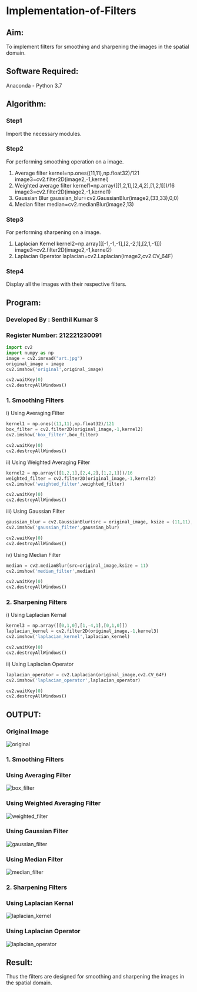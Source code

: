 # Implementation-of-Filters
## Aim:
To implement filters for smoothing and sharpening the images in the spatial domain.

## Software Required:
Anaconda - Python 3.7

## Algorithm:
### Step1
Import the necessary modules.

### Step2
For performing smoothing operation on a image.
1.	Average filter
kernel=np.ones((11,11),np.float32)/121
image3=cv2.filter2D(image2,-1,kernel)
2.	Weighted average filter
kernel1=np.array([[1,2,1],[2,4,2],[1,2,1]])/16
image3=cv2.filter2D(image2,-1,kernel1)
3.	Gaussian Blur
gaussian_blur=cv2.GaussianBlur(image2,(33,33),0,0)
4.	Median filter
median=cv2.medianBlur(image2,13)


### Step3
For performing sharpening on a image.
1.	Laplacian Kernel
kernel2=np.array([[-1,-1,-1],[2,-2,1],[2,1,-1]])
image3=cv2.filter2D(image2,-1,kernel2)
2.	Laplacian Operator
laplacian=cv2.Laplacian(image2,cv2.CV_64F)


### Step4
Display all the images with their respective filters.

## Program:
### Developed By   : Senthil Kumar S
### Register Number: 212221230091

```python
import cv2
import numpy as np
image = cv2.imread("art.jpg")
original_image = image
cv2.imshow('original',original_image)

cv2.waitKey(0)
cv2.destroyAllWindows()
``` 

### 1. Smoothing Filters

i) Using Averaging Filter
```Python
kernel1 = np.ones((11,11),np.float32)/121
box_filter = cv2.filter2D(original_image,-1,kernel2)
cv2.imshow('box_filter',box_filter)

cv2.waitKey(0)
cv2.destroyAllWindows()

```
ii) Using Weighted Averaging Filter
```Python
kernel2 = np.array([[1,2,1],[2,4,2],[1,2,1]])/16
weighted_filter = cv2.filter2D(original_image,-1,kernel2)
cv2.imshow('weighted_filter',weighted_filter)

cv2.waitKey(0)
cv2.destroyAllWindows()

```
iii) Using Gaussian Filter
```Python
gaussian_blur = cv2.GaussianBlur(src = original_image, ksize = (11,11), sigmaX=0, sigmaY=0) 
cv2.imshow('gaussian_filter',gaussian_blur)

cv2.waitKey(0)
cv2.destroyAllWindows()

```

iv) Using Median Filter
```Python
median = cv2.medianBlur(src=original_image,ksize = 11)
cv2.imshow('median_filter',median)

cv2.waitKey(0)
cv2.destroyAllWindows()
```

### 2. Sharpening Filters
i) Using Laplacian Kernal
```Python
kernel3 = np.array([[0,1,0],[1,-4,1],[0,1,0]]) 
laplacian_kernel = cv2.filter2D(original_image,-1,kernel3)
cv2.imshow('laplacian_kernel',laplacian_kernel)

cv2.waitKey(0)
cv2.destroyAllWindows()

```
ii) Using Laplacian Operator
```Python
laplacian_operator = cv2.Laplacian(original_image,cv2.CV_64F)
cv2.imshow('laplacian_operator',laplacian_operator)

cv2.waitKey(0)
cv2.destroyAllWindows()
```

## OUTPUT:
### Original Image
![original](https://user-images.githubusercontent.com/93860256/230102710-e81c15ee-06d9-46b0-93d2-59216d85994d.jpg)

### 1. Smoothing Filters
### Using Averaging Filter
![box_filter](https://user-images.githubusercontent.com/93860256/230102708-7a0bc723-e33d-4770-90c2-8e29f51b2ff9.jpg)

### Using Weighted Averaging Filter
![weighted_filter](https://user-images.githubusercontent.com/93860256/230102704-6930baf2-d9ee-4955-860b-0af0c17e9259.jpg)

### Using Gaussian Filter
![gaussian_filter](https://user-images.githubusercontent.com/93860256/230102689-d3bcb3ab-fdbe-462a-b986-5e14ffa36f2e.jpg)

### Using Median Filter
![median_filter](https://user-images.githubusercontent.com/93860256/230102714-b86972a4-5817-49f9-a766-cd398fab307a.jpg)

### 2. Sharpening Filters

### Using Laplacian Kernal
![laplacian_kernel](https://user-images.githubusercontent.com/93860256/230102725-6810b869-4cf0-4cdc-ac7c-cf97ad537639.jpg)

### Using Laplacian Operator
![laplacian_operator](https://user-images.githubusercontent.com/93860256/230102720-91528d02-dfcd-4e2e-a129-32b882aaa8e4.jpg)

## Result:
Thus the filters are designed for smoothing and sharpening the images in the spatial domain.
